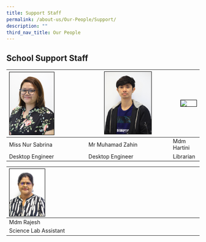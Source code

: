 ```yaml
---
title: Support Staff
permalink: /about-us/Our-People/Support/
description: ""
third_nav_title: Our People
---
```

## School Support Staff

| <img style="width:60%; border:1px double black; float:left" src="/images/About%20Us/Our%20People/Support%20Staff/Sabrina.jpg"> | <img style="width:59%; border:1px double black; float: center" src= "/images/About%20Us/Our%20People/Support%20Staff/Zahin3.jpg">| <img style="width:65%; border:1px double black; float: right" src="/images/About%20Us/Our%20People/Support%20Staff/Hartini_2021.jpg"> |
| -------- | -------- | -------- |
| Miss Nur Sabrina     | Mr Muhamad Zahin     | Mdm Hartini |
| Desktop Engineer | Desktop Engineer | Librarian |

| <img style="width:20%; border:1px double black; float:left" src="/images/About%20Us/Our%20People/Support%20Staff/Mdm%20Rajesh.jpg"> | | |
| -------- | -------- | -------- |
| Mdm Rajesh     |  | |
| Science Lab Assistant |  |  |
